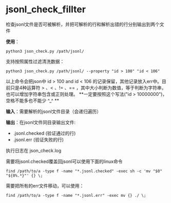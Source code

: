 # jsonl_check_fillter

检查jsonl文件是否可被解析，并把可解析的行和解析出错的行分别输出到两个文件

 **使用**：
```
python3 json_check.py /path/jsonl/ 
```

支持按照属性过滤清洗数据：
```
python3 json_check.py /path/jsonl/ --property "id > 100" "id < 106"
```
以上命令会把json中 id > 100 and id < 106 的记录保留，其他记录放入err中。目前只是4种运算符 > 、< 、!= 、== ，其中大小判断为数值，等于判断为字符串，也可以增加字符串包含或正则处理。 
**一定要按照这个写法("id > 10000000")，空格不能多也不能少 ^_^  **

**输入**：需要解析的jsonl文件目录（会递归遍历） 

**输出**：在jsonl文件同目录输出文件:
 - .jsonl.checked (验证通过的行) 
 - .jsonl.err (验证失败的行)

执行日志在 json_check.log

需要将jsonl.checked覆盖回jsonl可以使用下面的linux命令
```
find /path/to/a -type f -name "*.jsonl.checked" -exec sh -c 'mv "$0" "${0%.*}"' {} \;
```
需要把所有的err文件移动，可以使用：
```
find /path/to/a -type f -name "*.jsonl.err" -exec mv {} ./ \;
```
